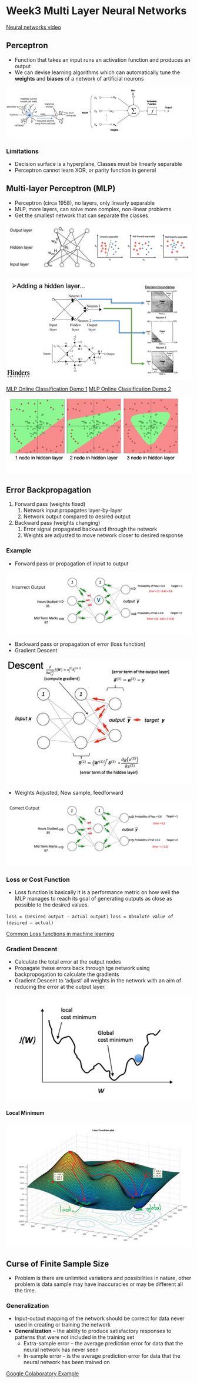 # Week3 Multi Layer Neural Networks

[Neural networks video](https://www.youtube.com/playlist?list=PLZHQObOWTQDNU6R1_67000Dx_ZCJB-3pi)

## Perceptron

- Function that takes an input runs an activation function and produces an output
- We can devise learning algorithms which can automatically tune the **weights** and **biases** of a network of artificial neurons

![perceptron](images/perceptron.png)

### Limitations

- Decision surface is a hyperplane, Classes must be linearly separable
- Perceptron cannot learn XOR, or parity function in general

## Multi-layer Perceptron (MLP)

- Perceptron (circa 1958), no layers, only linearly separable
- MLP, more layers, can solve more complex, non-linear problems
- Get the smallest network that can separate the classes

![mlp](images/mlp.png)

![adding-hidden-layer](images/adding-hidden-layer.png)

[MLP Online Classification Demo 1](https://cs.stanford.edu/people/karpathy/convnetjs/demo/classify2d.html)
[MLP Online Classification Demo 2](https://cs.stanford.edu/people/karpathy/convnetjs/)

![mlp-classification-demo](images/mlp-classification-demo.png)

## Error Backpropagation

1. Forward pass (weights fixed)
   1. Network input propagates layer-by-layer
   2. Network output compared to desired output
2. Backward pass (weights changing)
   1. Error signal propagated backward through the network
   2. Weights are adjusted to move network closer to desired response

### Example

- Forward pass or propagation of input to output

![example-1](images/example-1.png)

- Backward pass or propagation of error (loss function)
- Gradient Descent

![example-2](images/example-2.png)

- Weights Adjusted, New sample, feedforward

![example-3](images/example-3.png)

### Loss or Cost Function

- Loss function is basically it is a performance metric on how well the MLP manages to reach its goal of generating outputs as close as possible to the desired values.

`loss = (Desired output - actual output)`
`loss = Absolute value of (desired – actual)`

[Common Loss functions in machine learning](https://towardsdatascience.com/common-loss-functions-in-machine-learning-46af0ffc4d23)

### Gradient Descent

- Calculate the total error at the output nodes
- Propagate these errors back through tge network using backpropogation to calculate the gradients
- Gradient Descent to ‘adjust’ all weights in the network with an aim of reducing the error at the output layer.

![gradient-propagation](images/gradient-propagation.png)

#### Local Minimum

![local-minimum](images/local-minimum.png)

## Curse of Finite Sample Size

- Problem is there are unlimited variations and possibilities in nature, other problem is data sample may have inaccuracies or may be different all the time.

### Generalization

- Input-output mapping of the network should be correct for data never used in creating or training the network
- **Generalization** – the ability to produce satisfactory responses to patterns that were not included in the training set
  - Extra-sample error – the average prediction error for data that the neural network has never seen
  - In-sample error – is the average prediction error for data that the neural network has been trained on

[Google Colaboratory Example](https://colab.research.google.com/drive/1IsUmqqs-y0EAzmxaqjVJWSVsRnrOXyjl?usp=sharing)
